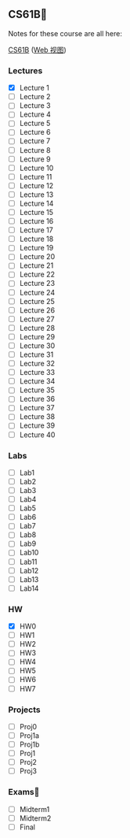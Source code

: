 ## CS61B🎉

Notes for these course are all here:

[CS61B](onenote:https://d.docs.live.net/866663ca9c4da6f5/文档/CS61B/) ([Web 视图](https://onedrive.live.com/view.aspx?resid=866663CA9C4DA6F5!246&id=documents))

### Lectures

- [x] Lecture 1
- [ ] Lecture 2
- [ ] Lecture 3
- [ ] Lecture 4
- [ ] Lecture 5
- [ ] Lecture 6
- [ ] Lecture 7
- [ ] Lecture 8
- [ ] Lecture 9
- [ ] Lecture 10
- [ ] Lecture 11
- [ ] Lecture 12
- [ ] Lecture 13
- [ ] Lecture 14
- [ ] Lecture 15
- [ ] Lecture 16
- [ ] Lecture 17
- [ ] Lecture 18
- [ ] Lecture 19
- [ ] Lecture 20
- [ ] Lecture 21
- [ ] Lecture 22
- [ ] Lecture 23
- [ ] Lecture 24
- [ ] Lecture 25
- [ ] Lecture 26
- [ ] Lecture 27
- [ ] Lecture 28
- [ ] Lecture 29
- [ ] Lecture 30
- [ ] Lecture 31
- [ ] Lecture 32
- [ ] Lecture 33
- [ ] Lecture 34
- [ ] Lecture 35
- [ ] Lecture 36
- [ ] Lecture 37
- [ ] Lecture 38
- [ ] Lecture 39
- [ ] Lecture 40

### Labs

- [ ] Lab1
- [ ] Lab2
- [ ] Lab3
- [ ] Lab4
- [ ] Lab5
- [ ] Lab6
- [ ] Lab7
- [ ] Lab8
- [ ] Lab9
- [ ] Lab10
- [ ] Lab11
- [ ] Lab12
- [ ] Lab13
- [ ] Lab14

### HW

- [x] HW0
- [ ] HW1
- [ ] HW2
- [ ] HW3
- [ ] HW4
- [ ] HW5
- [ ] HW6
- [ ] HW7

### Projects

- [ ] Proj0
- [ ] Proj1a
- [ ] Proj1b
- [ ] Proj1
- [ ] Proj2
- [ ] Proj3

### Exams📜

- [ ] Midterm1
- [ ] Midterm2
- [ ] Final
